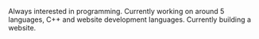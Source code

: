 Always interested in programming. Currently working on around 5 languages, C++ and website development languages.
Currently building a website.
